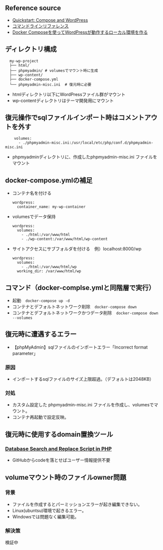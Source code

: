 ## Reference source
- [Quickstart: Compose and WordPress](https://docs.docker.com/compose/wordpress/)
- [コマンドラインリファレンス](https://docs.docker.jp/compose/reference/toc.html)
- [Docker Composeを使ってWordPressが動作するローカル環境を作る](https://codeaid.jp/blog/docker-wp/)

## ディレクトリ構成

```
  my-wp-project
  ├── html/
  ├── phpmyadmin/ # volumesでマウント時に生成
  ├── wp-content/
  ├── docker-compose.yml
  └── phpmyadmin-misc.ini  # 復元時に必要
  ```
- htmlディレクトリ以下にWordPressファイル群がマウント
- wp-contentディレクトリはテーマ開発用にマウント

## 復元操作でsqlファイルインポート時はコメントアウトを外す

```
    volumes:
      - ./phpmyadmin-misc.ini:/usr/local/etc/php/conf.d/phpmyadmin-misc.ini
```

- phpmyadminディレクトリに、作成したphpmyadmin-misc.ini ファイルをマウント

## docker-compose.ymlの補足

- コンテナ名を付ける
  ```
  wordpress:
    container_name: my-wp-container
  ```

- volumesでデータ保持
  ```
  wordpress:
    volumes:
      - ./html:/var/www/html
      - ./wp-content:/var/www/html/wp-content
  ```

- サイトアクセスにサブフォルダを付ける　例）localhost:8000/wp

  ```
  wordpress:
    volumes:
      - ./html:/var/www/html/wp
    working_dir: /var/www/html/wp
  ```

## コマンド（docker-complse.ymlと同階層で実行）

- 起動　```docker-compose up -d```
- コンテナとデフォルトネットワーク削除　```docker-compose down```
- コンテナとデフォルトネットワークかつデータ削除　```docker-compose down --volumes```

## 復元時に遭遇するエラー

- 【phpMyAdmin】sqlファイルのインポートエラー「Incorrect format parameter」

### 原因

- インポートするsqlファイルのサイズ上限超過。（デフォルトは2048KB）

### 対処

- カスタム設定した phpmyadmin-misc.ini ファイルを作成し、volumesでマウント。
- コンテナ再起動で設定反映。

## 復元時に使用するdomain置換ツール

### [Database Search and Replace Script in PHP](https://github.com/interconnectit/Search-Replace-DB)
- GitHubからcodeを落とせばユーザー情報提供不要

## volumeマウント時のファイルowner問題

### 背景

- ファイルを作成するとパーミッションエラーが起き編集できない。
- Linux(ubuntsu)環境で起きるエラー。
- Windowsでは問題なく編集可能。

### 解決策

検証中
